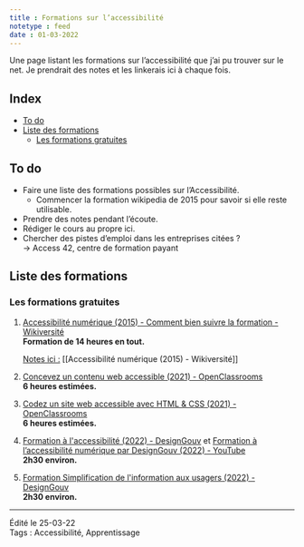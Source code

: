 ```yaml
---
title : Formations sur l’accessibilité
notetype : feed
date : 01-03-2022
---
```

Une page listant les formations sur l’accessibilité que j’ai pu trouver sur le net. Je prendrait des notes et les linkerais ici à chaque fois.

## Index
<!-- TOC titleSize:2 tabSpaces:2 depthFrom:1 depthTo:3 withLinks:1 updateOnSave:1 orderedList:0 skip:1 title:0 charForUnorderedList:* -->
* [To do](#to-do)
* [Liste des formations](#liste-des-formations)
  * [Les formations gratuites](#les-formations-gratuites)
<!-- /TOC -->

## To do

- Faire une liste des formations possibles sur l’Accessibilité.
  - Commencer la formation wikipedia de 2015 pour savoir si elle reste utilisable.
- Prendre des notes pendant l’écoute.
- Rédiger le cours au propre ici.  
- Chercher des pistes d’emploi dans les entreprises citées ?  
  -> Access 42, centre de formation payant

## Liste des formations  

### Les formations gratuites  

1. [Accessibilité numérique (2015) - Comment bien suivre la formation - Wikiversité](https://fr.wikiversity.org/wiki/Accessibilte_numerique-Comment_bien_suivre_la_formation "Accessibilité numérique (2015) - Comment bien suivre la formation - Wikiversité")  
	**Formation de 14 heures en tout.**  

	<ins>Notes ici :</ins> [[Accessibilité numérique (2015) - Wikiversité]]  


2. [Concevez un contenu web accessible (2021) - OpenClassrooms](https://openclassrooms.com/fr/courses/6691346-concevez-un-contenu-web-accessible)  
	**6 heures estimées.**

3. [Codez un site web accessible avec HTML & CSS (2021) - OpenClassrooms](https://openclassrooms.com/fr/courses/6691451-codez-un-site-web-accessible-avec-html-css)  
	**6 heures estimées.**

4. [Formation à l'accessibilité (2022) - DesignGouv](https://design.numerique.gouv.fr/formations/accessibilite/) et [Formation à l’accessibilité numérique par DesignGouv (2022) - YouTube](https://www.youtube.com/watch?v=_5zIrh-LDto&t=2456s)  
	**2h30 environ.**  

5. [Formation Simplification de l'information aux usagers (2022) - DesignGouv](https://design.numerique.gouv.fr/formations/simplification-information/)  
	**2h30 environ.**  

  ----
  Édité le 25-03-22  
  Tags : Accessibilité, Apprentissage
